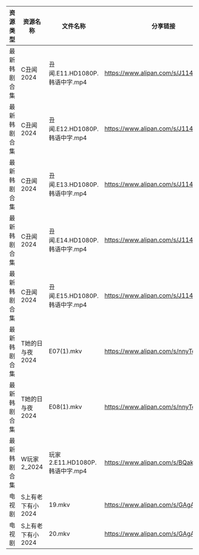 | 资源类型   | 资源名称        | 文件名称                     | 分享链接                                 | 更新时间                |
| ------ | ----------- | ------------------------ | ------------------------------------ | ------------------- |
| 最新韩剧合集 | C丑闻2024     | 丑闻.E11.HD1080P.韩语中字.mp4  | https://www.alipan.com/s/J114XwZcFVg | 2024-07-09 00:10:10 |
| 最新韩剧合集 | C丑闻2024     | 丑闻.E12.HD1080P.韩语中字.mp4  | https://www.alipan.com/s/J114XwZcFVg | 2024-07-09 00:10:09 |
| 最新韩剧合集 | C丑闻2024     | 丑闻.E13.HD1080P.韩语中字.mp4  | https://www.alipan.com/s/J114XwZcFVg | 2024-07-09 00:10:09 |
| 最新韩剧合集 | C丑闻2024     | 丑闻.E14.HD1080P.韩语中字.mp4  | https://www.alipan.com/s/J114XwZcFVg | 2024-07-09 00:10:09 |
| 最新韩剧合集 | C丑闻2024     | 丑闻.E15.HD1080P.韩语中字.mp4  | https://www.alipan.com/s/J114XwZcFVg | 2024-07-09 00:10:09 |
| 最新韩剧合集 | T她的日与夜2024  | E07(1).mkv               | https://www.alipan.com/s/nnyTdgGkMzK | 2024-07-09 00:10:59 |
| 最新韩剧合集 | T她的日与夜2024  | E08(1).mkv               | https://www.alipan.com/s/nnyTdgGkMzK | 2024-07-09 00:10:58 |
| 最新韩剧合集 | W玩家2_2024   | 玩家2.E11.HD1080P.韩语中字.mp4 | https://www.alipan.com/s/BQakqHpWTDX | 2024-07-09 08:10:41 |
| 电视剧    | S上有老下有小2024 | 19.mkv                   | https://www.alipan.com/s/GAgAoekUHew | 2024-07-09 00:07:34 |
| 电视剧    | S上有老下有小2024 | 20.mkv                   | https://www.alipan.com/s/GAgAoekUHew | 2024-07-09 00:07:34 |
